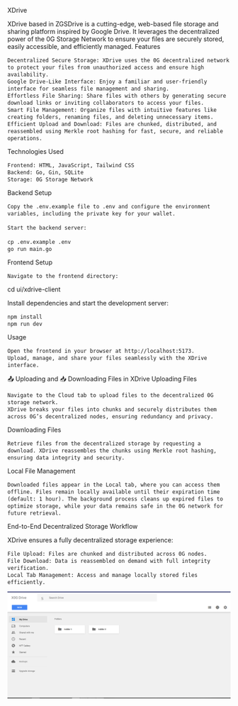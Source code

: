 XDrive

XDrive based in ZGSDrive is a cutting-edge, web-based file storage and sharing platform inspired by Google Drive. It leverages the decentralized power of the 0G Storage Network to ensure your files are securely stored, easily accessible, and efficiently managed.
Features

    Decentralized Secure Storage: XDrive uses the 0G decentralized network to protect your files from unauthorized access and ensure high availability.
    Google Drive-Like Interface: Enjoy a familiar and user-friendly interface for seamless file management and sharing.
    Effortless File Sharing: Share files with others by generating secure download links or inviting collaborators to access your files.
    Smart File Management: Organize files with intuitive features like creating folders, renaming files, and deleting unnecessary items.
    Efficient Upload and Download: Files are chunked, distributed, and reassembled using Merkle root hashing for fast, secure, and reliable operations.

Technologies Used

    Frontend: HTML, JavaScript, Tailwind CSS
    Backend: Go, Gin, SQLite
    Storage: 0G Storage Network

Backend Setup

    Copy the .env.example file to .env and configure the environment variables, including the private key for your wallet.

    Start the backend server:

    cp .env.example .env
    go run main.go

Frontend Setup

    Navigate to the frontend directory:

cd ui/xdrive-client

Install dependencies and start the development server:

    npm install
    npm run dev

Usage

    Open the frontend in your browser at http://localhost:5173.
    Upload, manage, and share your files seamlessly with the XDrive interface.

📤 Uploading and 📥 Downloading Files in XDrive
Uploading Files

    Navigate to the Cloud tab to upload files to the decentralized 0G storage network.
    XDrive breaks your files into chunks and securely distributes them across 0G’s decentralized nodes, ensuring redundancy and privacy.

Downloading Files

    Retrieve files from the decentralized storage by requesting a download. XDrive reassembles the chunks using Merkle root hashing, ensuring data integrity and security.

Local File Management

    Downloaded files appear in the Local tab, where you can access them offline. Files remain locally available until their expiration time (default: 1 hour). The background process cleans up expired files to optimize storage, while your data remains safe in the 0G network for future retrieval.

End-to-End Decentralized Storage Workflow

XDrive ensures a fully decentralized storage experience:

    File Upload: Files are chunked and distributed across 0G nodes.
    File Download: Data is reassembled on demand with full integrity verification.
    Local Tab Management: Access and manage locally stored files efficiently.
![Monitoring Image 2](https://github.com/GentlemenValidators/xDrive-0G/blob/main/Screenshot_3.png)


